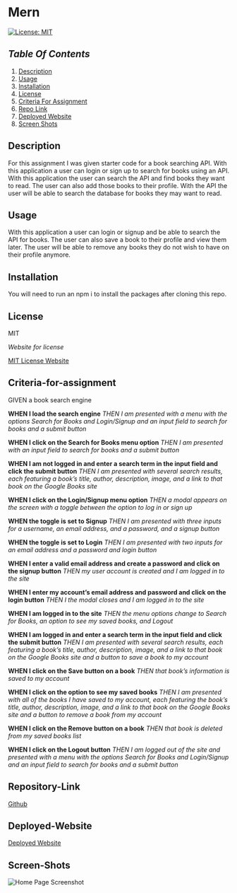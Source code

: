 # Mern

[![License: MIT](https://img.shields.io/badge/License-MIT-yellow.svg)](https://opensource.org/licenses/MIT)

## _Table Of Contents_

1. [Description](#description)
2. [Usage](#usage)
3. [Installation](#installation)
4. [License](#license)
5. [Criteria For Assignment](#criteria-for-assignment)
6. [Repo Link](#repository-link)
7. [Deployed Website](#deployed-website)
8. [Screen Shots](#screen-shots)

## Description

For this assignment I was given starter code for a book searching API. With this application a user can login or sign up to search for books using an API. With this application the user can search the API and find books they want to read. The user can also add those books to their profile. With the API the user will be able to search the database for books they may want to read. 

## Usage

With this application a user can login or signup and be able to search the API for books. The user can also save a book to their profile and view them later. The user will be able to remove any books they do not wish to have on their profile anymore.

## Installation

You will need to run an npm i to install the packages after cloning this repo.

## License

MIT

_Website for license_

[MIT License Website](https://mit-license.org/)

## Criteria-for-assignment

GIVEN a book search engine

**WHEN I load the search engine**
*THEN I am presented with a menu with the options Search for Books and Login/Signup and an input field to search for books and a submit button*

**WHEN I click on the Search for Books menu option**
*THEN I am presented with an input field to search for books and a submit button*

**WHEN I am not logged in and enter a search term in the input field and click the submit button**
*THEN I am presented with several search results, each featuring a book’s title, author, description, image, and a link to that book on the Google Books site*

**WHEN I click on the Login/Signup menu option**
*THEN a modal appears on the screen with a toggle between the option to log in or sign up*

**WHEN the toggle is set to Signup**
*THEN I am presented with three inputs for a username, an email address, and a password, and a signup button*

**WHEN the toggle is set to Login**
*THEN I am presented with two inputs for an email address and a password and login button*

**WHEN I enter a valid email address and create a password and click on the signup button**
*THEN my user account is created and I am logged in to the site*

**WHEN I enter my account’s email address and password and click on the login button**
*THEN I the modal closes and I am logged in to the site*

**WHEN I am logged in to the site**
*THEN the menu options change to Search for Books, an option to see my saved books, and Logout*

**WHEN I am logged in and enter a search term in the input field and click the submit button**
*THEN I am presented with several search results, each featuring a book’s title, author, description, image, and a link to that book on the Google Books site and a button to save a book to my account*

**WHEN I click on the Save button on a book**
*THEN that book’s information is saved to my account*

**WHEN I click on the option to see my saved books**
*THEN I am presented with all of the books I have saved to my account, each featuring the book’s title, author, description, image, and a link to that book on the Google Books site and a button to remove a book from my account*

**WHEN I click on the Remove button on a book**
*THEN that book is deleted from my saved books list*

**WHEN I click on the Logout button**
*THEN I am logged out of the site and presented with a menu with the options Search for Books and Login/Signup and an input field to search for books and a submit button*  

## Repository-Link

[Github](https://github.com/PintoDrop/mern)

## Deployed-Website

[Deployed Website]()

## Screen-Shots

![Home Page Screenshot]()
